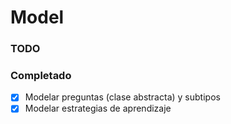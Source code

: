 # Model

### TODO

### Completado

- [X] Modelar preguntas (clase abstracta) y subtipos
- [X] Modelar estrategias de aprendizaje
